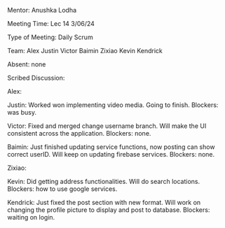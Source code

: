 Mentor: Anushka Lodha

Meeting Time: Lec 14 3/06/24

Type of Meeting: Daily Scrum

Team: Alex Justin Victor Baimin Zixiao Kevin Kendrick

Absent: none

Scribed Discussion:

Alex: 

Justin: Worked won implementing video media. Going to finish. Blockers: was busy.

Victor: Fixed and merged change username branch. Will make the UI consistent across the application. Blockers: none.

Baimin: Just finished updating service functions, now posting can show correct userID. Will keep on updating firebase services. Blockers: none.

Zixiao: 

Kevin: Did getting address functionalities. Will do search locations. Blockers: how to use google services.

Kendrick: Just fixed the post section with new format. Will work on changing the profile picture to display and post to database. Blockers: waiting on login.
